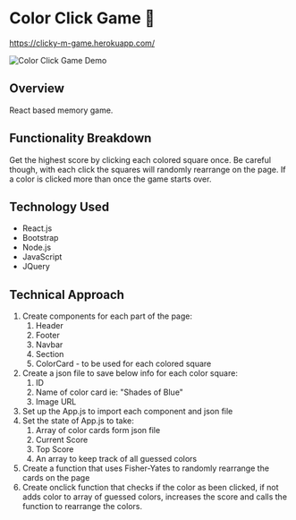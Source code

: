 # Color Click Game :crystal_ball:

 https://clicky-m-game.herokuapp.com/

  ![Color Click Game Demo](demo/colorClickGamemed.gif)

## Overview

React based memory game.

## Functionality Breakdown
Get the highest score by clicking each colored square once. Be careful though, with each click the squares will randomly rearrange on the page. If a color is clicked more than once the game starts over. 

## Technology Used
- React.js
- Bootstrap
- Node.js
- JavaScript
- JQuery

## Technical Approach

1. Create components for each part of the page:
      1. Header
      1. Footer
      1. Navbar
      1. Section
      1. ColorCard - to be used for each colored square
1. Create a json file to save below info for each color square:
      1. ID
      1. Name of color card ie: "Shades of Blue"
      1. Image URL 
1. Set up the App.js to import each component and json file
1. Set the state of App.js to take:
      1. Array of color cards form json file
      1. Current Score
      1. Top Score
      1. An array to keep track of all guessed colors
1. Create a function that uses Fisher-Yates to randomly rearrange the cards on the page
1. Create onclick function that checks if the color as been clicked, if not adds color to array of guessed colors, increases the score and calls the function to rearrange the colors.

